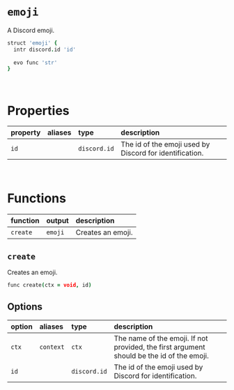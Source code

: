 # `emoji`

A Discord emoji.

```coffee
struct 'emoji' {
  intr discord.id 'id'
  
  evo func 'str'
}
```

<br>

# Properties

| property | aliases | type | description |
| :------- | :------ | :--- | :---------- |
| `id` | | `discord.id` | The id of the emoji used by Discord for identification. |

<br>

# Functions

| function | output | description |
| :------- | :----- | :---------- |
| `create` | `emoji` | Creates an emoji. |


## `create`

Creates an emoji.

```coffee
func create(ctx = void, id)
```

## Options

| option | aliases | type | description |
| :----- | :------ | :--- | :---------- |
| `ctx` | `context` | `ctx` | The name of the emoji. If not provided, the first argument should be the id of the emoji. |
| `id` | | `discord.id` | The id of the emoji used by Discord for identification. |
